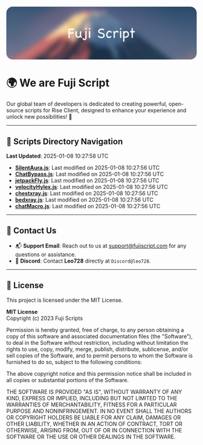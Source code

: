 ![Banner](.github/b.webp)

# 🌍 **We are Fuji Script**

Our global team of developers is dedicated to creating powerful, open-source scripts for Rise Client, designed to enhance your experience and unlock new possibilities! 🌟

---
<!-- SCRIPTS_NAVIGATION_START -->
## 📂 **Scripts Directory Navigation**

**Last Updated**: 2025-01-08 10:27:58 UTC

- **[SilentAura.js](scripts/SilentAura.js)**: Last modified on 2025-01-08 10:27:56 UTC
- **[ChatBypass.js](scripts/ChatBypass.js)**: Last modified on 2025-01-08 10:27:56 UTC
- **[jetpackFly.js](scripts/jetpackFly.js)**: Last modified on 2025-01-08 10:27:56 UTC
- **[velocityHylex.js](scripts/velocityHylex.js)**: Last modified on 2025-01-08 10:27:56 UTC
- **[chestxray.js](scripts/chestxray.js)**: Last modified on 2025-01-08 10:27:56 UTC
- **[bedxray.js](scripts/bedxray.js)**: Last modified on 2025-01-08 10:27:56 UTC
- **[chatMacro.js](scripts/chatMacro.js)**: Last modified on 2025-01-08 10:27:56 UTC

<!-- SCRIPTS_NAVIGATION_END -->

---

## 💬 **Contact Us**  
- 📬 **Support Email**: Reach out to us at [support@fujiscript.com](mailto:support@fujiscript.com) for any questions or assistance.  
- 💬 **Discord**: Contact **Leo728** directly at `Discord@leo728`.

---

## 📜 **License**

This project is licensed under the MIT License.  

**MIT License**  
Copyright (c) 2023 Fuji Scripts  

Permission is hereby granted, free of charge, to any person obtaining a copy of this software and associated documentation files (the "Software"), to deal in the Software without restriction, including without limitation the rights to use, copy, modify, merge, publish, distribute, sublicense, and/or sell copies of the Software, and to permit persons to whom the Software is furnished to do so, subject to the following conditions:  

The above copyright notice and this permission notice shall be included in all copies or substantial portions of the Software.  

THE SOFTWARE IS PROVIDED "AS IS", WITHOUT WARRANTY OF ANY KIND, EXPRESS OR IMPLIED, INCLUDING BUT NOT LIMITED TO THE WARRANTIES OF MERCHANTABILITY, FITNESS FOR A PARTICULAR PURPOSE AND NONINFRINGEMENT. IN NO EVENT SHALL THE AUTHORS OR COPYRIGHT HOLDERS BE LIABLE FOR ANY CLAIM, DAMAGES OR OTHER LIABILITY, WHETHER IN AN ACTION OF CONTRACT, TORT OR OTHERWISE, ARISING FROM, OUT OF OR IN CONNECTION WITH THE SOFTWARE OR THE USE OR OTHER DEALINGS IN THE SOFTWARE.  
